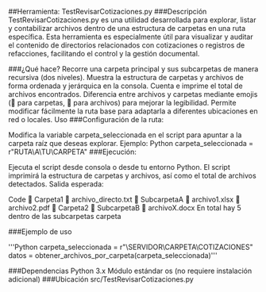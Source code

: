 ##Herramienta: TestRevisarCotizaciones.py
###Descripción
TestRevisarCotizaciones.py es una utilidad desarrollada para explorar, listar y contabilizar archivos dentro de una estructura de carpetas en una ruta específica. Esta herramienta es especialmente útil para visualizar y auditar el contenido de directorios relacionados con cotizaciones o registros de refacciones, facilitando el control y la gestión documental.

###¿Qué hace?
Recorre una carpeta principal y sus subcarpetas de manera recursiva (dos niveles).
Muestra la estructura de carpetas y archivos de forma ordenada y jerárquica en la consola.
Cuenta e imprime el total de archivos encontrados.
Diferencia entre archivos y carpetas mediante emojis (📂 para carpetas, 📄 para archivos) para mejorar la legibilidad.
Permite modificar fácilmente la ruta base para adaptarla a diferentes ubicaciones en red o locales.
Uso
###Configuración de la ruta:

Modifica la variable carpeta_seleccionada en el script para apuntar a la carpeta raíz que deseas explorar.
Ejemplo:
Python
carpeta_seleccionada = r"RUTA\A\TU\CARPETA"
###Ejecución:

Ejecuta el script desde consola o desde tu entorno Python.
El script imprimirá la estructura de carpetas y archivos, así como el total de archivos detectados.
Salida esperada:

Code
📂 Carpeta1
  📄 archivo_directo.txt
  📂 SubcarpetaA
    📄 archivo1.xlsx
    📄 archivo2.pdf
📂 Carpeta2
  📂 SubcarpetaB
    📄 archivoX.docx
En total hay 5 dentro de las subcarpetas carpeta

###Ejemplo de uso

'''Python
carpeta_seleccionada = r"\\SERVIDOR\CARPETA\COTIZACIONES"
datos = obtener_archivos_por_carpeta(carpeta_seleccionada)'''

###Dependencias
Python 3.x
Módulo estándar os (no requiere instalación adicional)
###Ubicación
src/TestRevisarCotizaciones.py
